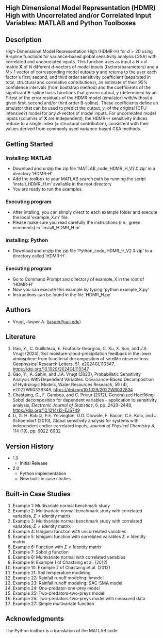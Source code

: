 ## High Dimensional Model Representation (HDMR) High with Uncorrelated and/or Correlated Input Variables: MATLAB and Python Toolboxes

## Description

High-Dimensional Model Representation High (HDMR-H) for $d > 20$ using B-spline functions for variance-based global sensitivity analysis (GSA) with correlated and uncorrelated inputs. This function uses as input a $N \times d$ matrix **X** of $N$ different $d$-vectors of model inputs (factors/parameters) and a $N \times 1$ vector of corresponding model outputs **y** and returns to the user each factor's first, second, and third order sensitivity coefficient (separated in total, structural and correlative contributions), an estimate of their 95% confidence intervals (from bootstrap method) and the coefficients of the significant B-spline basis functions that govern output, $y$ (determined by an F-test of the error residuals of the HDMR model (emulator) with/without a given first, second and/or third order B-spline). These coefficients define an emulator that can be used to predict the output, $y$, of the original (CPU-intensive?) model for any $d$-vector of model inputs. For uncorrelated model inputs (columns of **X** are independent), the HDMR-H sensitivity indices reduce to a single index (= structural contribution), consistent with their values derived from commonly used variance-based GSA methods.

## Getting Started

### Installing: MATLAB

* Download and unzip the zip file 'MATLAB_code_HDMR_H_V2.0.zip' in a directory 'HDMR-H'
* Add the toolbox to your MATLAB search path by running the script 'install_HDMR_H.m' available in the root directory
* You are ready to run the examples.

### Executing program

* After intalling, you can simply direct to each example folder and execute the local 'example_X.m' file.
* Please make sure you read carefully the instructions (i.e., green comments) in 'install_HDMR_H.m'
  
### Installing: Python

* Download and unzip the zip file 'Python_code_HDMR_H_V2.0.zip' to a directory called 'HDMR-H'.

### Executing program

* Go to Command Prompt and directory of example_X in the root of 'HDMR-H'
* Now you can execute this example by typing 'python example_X.py'
* Instructions can be found in the file 'HDMR_H.py' 
  
## Authors

* Vrugt, Jasper A. (jasper@uci.edu)

## Literature
1. Gao, Y., C. Guilloteau, E. Foufoula-Georgiou, C. Xu, X. Sun, and J.A. Vrugt (2024), Soil moisture-cloud-precipitation feedback in the lower atmosphere from functional decomposition of satellite observations. Geophysical Research Letters, 51, e2024GL110347, https://doi.org/10.1029/2024GL110347
2. Gao, Y., A. Sahin, and J.A. Vrugt (2023), Probabilistic Sensitivity Analysis With Dependent Variables: Covariance-Based Decomposition of Hydrologic Models, Water Resources Research, 59 (4), e2022WR0328346, https://doi.org/10.1029/2022WR032834
3. Chastaing, G., F. Gamboa, and C. Prieur (2012), Generalized Hoeffding-Sobol decomposition for dependent variables - application to sensitivity analysis, _Electronic Journal of Statistics_, 6, pp. 2420–2448, https://doi.org/10.1214/12-EJS749
4. Li, G. H. Rabitz, P.E. Yelvington, O.O. Oluwole, F. Bacon, C.E. Kolb, and J. Schoendorf (2010), Global sensitivity analysis for systems with independent and/or correlated inputs, _Journal of Physical Chemistry A_, 114 (19), pp. 6022-6032

## Version History

* 1.0
    * Initial Release
* 2.0
    * Python implementation
    * New built-in case studies

## Built-in Case Studies

1. Example 1: Multivariate normal benchmark study
2. Example 2: Multivariate normal benchmark study with correlated variables, $\Sigma \neq I$dentity matrix
3. Example 3: Multivariate normal benchmark study with correlated variables, $\Sigma \neq I$dentity matrix
4. Example 4: Ishigami function with uncorrelated variables
5. Example 5: Ishigami function with correlated variables $\Sigma \neq I$dentity matrix
6. Example 6: Function with $\Sigma \neq I$dentity matrix
7. Example 7: Sobol $g$ function
8. Example 8: Multivariate normal with correlated variables
9. Example 9: Example 1 of Chastaing et al. (2012)
10. Example 10: Example 2 of Chastaing et al. (2012)
11. Example 21: Soil temperature modeling
12. Example 22: Rainfall runoff modeling: hmodel
13. Example 23: Rainfall runoff modeling: SAC-SMA model
14. Example 24: One-predator-one-prey model
15. Example 25: Two-predators-two-preys model
16. Example 26: Two-predators-two-preys model with measured data
17. Example 27: Simple multivariate function

## Acknowledgments

The Python toolbox is a translation of the MATLAB code. 

